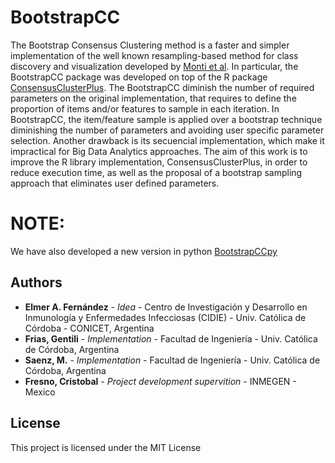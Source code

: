 # BootstrapCC
The Bootstrap Consensus Clustering method is a faster and simpler implementation of the well known resampling-based method for class discovery and visualization developed by [Monti et al](https://link.springer.com/content/pdf/10.1023/A:1023949509487.pdf). In particular, the BootstrapCC package was developed on top of the R package [ConsensusClusterPlus](https://bioconductor.org/packages/release/bioc/html/ConsensusClusterPlus.html). The BootstrapCC diminish the number of required parameters on the original implementation, that requires to define the proportion of items and/or features to sample in each iteration. In BootstrapCC, the item/feature sample is applied over a bootstrap technique diminishing the number of parameters and avoiding user specific parameter selection. Another drawback is its secuencial implementation, which make it impractical for Big Data Analytics approaches. The aim of this work is to improve the R library  implementation, ConsensusClusterPlus, in order to reduce execution time, as well as the proposal of a bootstrap sampling approach that eliminates user defined parameters.

# NOTE:

We have also developed a new version in python [BootstrapCCpy](https://github.com/NNelo/BootstrapCCpy)

## Authors

* **Elmer A. Fernández** - *Idea* - Centro de Investigación y Desarrollo en Inmunología y Enfermedades Infecciosas (CIDIE) - Univ. Católica de Córdoba - CONICET, Argentina 
* **Frias, Gentili** - *Implementation* - Facultad de Ingeniería - Univ. Católica de Córdoba, Argentina 
* **Saenz, M.** - *Implementation* - Facultad de Ingeniería - Univ. Católica de Córdoba, Argentina 
* **Fresno, Cristobal** - *Project development supervition* - INMEGEN - Mexico

## License

This project is licensed under the MIT License
